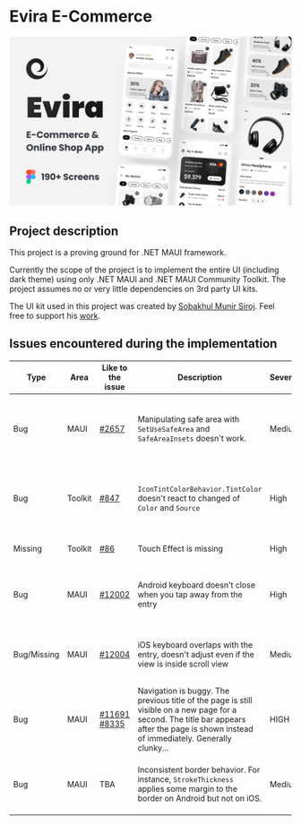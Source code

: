 # Evira E-Commerce

![](doc/Thumbnail.png)

## Project description
This project is a proving ground for .NET MAUI framework.

Currently the scope of the project is to implement the entire UI (including dark theme) using only .NET MAUI and .NET MAUI Community Toolkit. The project assumes no or very little dependencies on 3rd party UI kits.


The UI kit used in this project was created by [Sobakhul Munir Siroj](https://www.figma.com/@munirsr). Feel free to support his [work](https://munirsr.gumroad.com/l/Evira-E-CommerceOnlineShopAppUIKit).


## Issues encountered during the implementation

| Type        | Area    | Like to the issue                                                                                         | Description                                                                                                                                                                                | Severity | Fixed yet?                 | Workaround                                                           |
|-------------|---------|-----------------------------------------------------------------------------------------------------------|--------------------------------------------------------------------------------------------------------------------------------------------------------------------------------------------|---------|----------------------------|----------------------------------------------------------------------|
| Bug         | MAUI    | [#2657](https://github.com/dotnet/maui/issues/2657)                                                       | Manipulating safe area with  `SetUseSafeArea` and `SafeAreaInsets` doesn't work.                                                                                                           | Medium  | No                         | Implement it yourself with a dependency service or a regular service |
| Bug         | Toolkit | [#847](https://github.com/CommunityToolkit/Maui/pull/847)                                                 | `IconTintColorBehavior.TintColor` doesn't react to changed of `Color` and `Source`                                                                                                         | High    | Yes, but not released yet  | Remove behavior and reattach it or create your own attached property |
| Missing     | Toolkit | [#86](https://github.com/CommunityToolkit/Maui/issues/86)                                                 | Touch Effect is missing                                                                                                                                                                    | High    | Being workeked on          | Implement it yourself                                                | 
| Bug         | MAUI    | [#12002](https://github.com/dotnet/maui/issues/12002)                                                     | Android keyboard doesn't close when you tap away from the entry                                                                                                                            | High    | Being worked on            | Implement the fix yourself with platform code                        |
| Bug/Missing | MAUI    | [#12004](https://github.com/dotnet/maui/issues/12004)                                                     | iOS keyboard overlaps with the entry, doesn't adjust even if the view is inside scroll view                                                                                                | Medium  | Planned for .NET 8 release | Implement it yourself with platform cod, no so trivial               |
| Bug         | MAUI    | [#11691](https://github.com/dotnet/maui/issues/11691) [#8335](https://github.com/dotnet/maui/issues/8335) | Navigation is buggy. The previous title of the page is still visible on a new page for a second. The title bar appears after the page is shown instead of immediately. Generally clunky... | HIGH    | No | Fix it yourself with a custom renderer                               |
| Bug | MAUI | TBA | Inconsistent border behavior. For instance, `StrokeThickness` applies some margin to the border on Android but not on iOS. | Medium | N/A | Use box view or implement a Skia based border yourself               |
